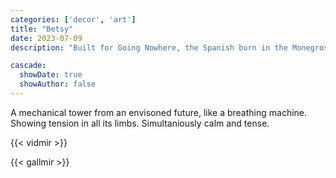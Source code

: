 ```yaml
---
categories: ['decor', 'art']
title: "Betsy"
date: 2023-07-09
description: "Built for Going Nowhere, the Spanish burn in the Monegros desert. An accesible tower with a mechanical wing reaching nine meters tall."

cascade:
  showDate: true
  showAuthor: false
---
```


A mechanical tower from an envisoned future, like a breathing machine. Showing tension in all its limbs. Simultaniously calm and tense.

{{< vidmir >}}

{{< gallmir >}}